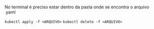 
No terminal é preciso estar dentro da pasta onde se encontra o arquivo .yaml

`kubectl apply -f <ARQUIVO>`
`kubectl delete -f <ARQUIVO>`